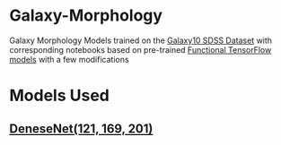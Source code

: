 # Galaxy-Morphology
Galaxy Morphology Models trained on the [Galaxy10 SDSS Dataset](https://astronn.readthedocs.io/en/latest/galaxy10sdss.html) with corresponding notebooks based on pre-trained [Functional TensorFlow models](https://www.tensorflow.org/guide/keras/functional_api) with a few modifications

# Models Used

## [DeneseNet(121, 169, 201)](https://www.tensorflow.org/api_docs/python/tf/keras/applications/densenet)

